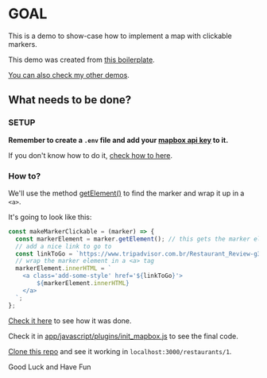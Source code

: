# GOAL

This is a demo to show-case how to implement a map with clickable markers.

This demo was created from [this boilerplate](https://github.com/andrerferrer/geocoder-map#goal).

[You can also check my other demos](https://github.com/andrerferrer/dedemos/blob/master/README.md#ded%C3%A9mos).

## What needs to be done?

### SETUP

**Remember to create a `.env` file and add your [mapbox api key](https://account.mapbox.com/) to it.**

If you don't know how to do it, [check how to here](https://github.com/andrerferrer/geocoder-map#2-grab-a-mapbox-api-key).

### How to?

We'll use the method [getElement()](https://docs.mapbox.com/mapbox-gl-js/api/markers/#marker#getelement) to find the marker and wrap it up in a `<a>`.

It's going to look like this:
```js
const makeMarkerClickable = (marker) => {
  const markerElement = marker.getElement(); // this gets the marker element. console.log it to see!
  // add a nice link to go to
  const linkToGo = `https://www.tripadvisor.com.br/Restaurant_Review-g303506-d6632629-Reviews-Amarelinho_Da_Gloria-Rio_de_Janeiro_State_of_Rio_de_Janeiro.html`;
  // wrap the marker element in a <a> tag
  markerElement.innerHTML = `
    <a class='add-some-style' href='${linkToGo}'>
        ${markerElement.innerHTML}
    </a>
  `;
};
```

[Check it here](https://github.com/andrerferrer/map-marker-as-link-demo/commit/2ee3b0035e4668752fcefbb6ef5cf7a8667ea0bc) to see how it was done.

Check it in [app/javascript/plugins/init_mapbox.js](app/javascript/plugins/init_mapbox.js) to see the final code.

[Clone this repo](clone_this_repo.md) and see it working in `localhost:3000/restaurants/1`.

Good Luck and Have Fun
